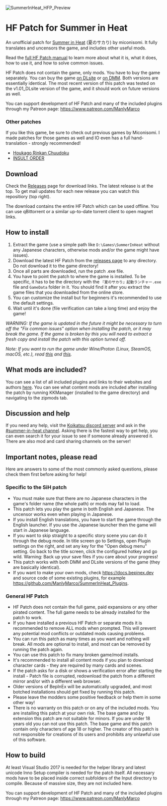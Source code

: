![SummerInHeat_HFP_Preview](https://github.com/user-attachments/assets/22fe5c8b-648b-479d-941e-4b86829fa598)
# HF Patch for Summer in Heat
An unofficial patch for [Summer in Heat](https://miconisomi.xii.jp/summer/) (夏のサカり) by miconisomi. It fully translates and uncensors the game, and includes other useful mods.

Read the [full HF Patch manual](https://gist.github.com/ManlyMarco/31b78470b8e190686c7ed9686c237e3f) to learn more about what it is, what it does, how to use it, and how to solve common issues.

HF Patch does not contain the game, only mods. You have to buy the game separately. You can buy the game [on DLsite](https://www.dlsite.com/maniax/work/=/product_id/RJ365188.html) or [on DMM](https://www.dmm.co.jp/dc/doujin/-/detail/=/cid=d_220306/). Both versions are essentially identical. The most recent version of this patch was tested on the v1.01_DLsite version of the game, and it should work on future versions as well.

You can support development of HF Patch and many of the included plugins through my Patreon page: https://www.patreon.com/ManlyMarco

### Other patches
If you like this game, be sure to check out previous games by Miconisomi. I made patches for those games as well and IO even has a full hand-translation - strongly recommended!
- [Houkago Rinkan Chuudoku](https://github.com/ManlyMarco/AGH-HF_Patch)
- [INSULT ORDER](https://github.com/ManlyMarco/IO-HF_Patch)

## Download
Check the [Releases](https://github.com/ManlyMarco/SiH-HF_Patch/releases) page for download links. The latest release is at the top. To get mail updates for each new release you can watch this repositiory (top right).

The download contains the entire HF Patch which can be used offline. You can use qBittorrent or a similar up-to-date torrent client to open magnet links.

## How to install
1. Extract the game (use a simple path like `D:\Games\SummerInHeat` without any Japanese characters, otherwise mods and/or the game might have issues).
2. Download the latest HF Patch from the [releases page](https://github.com/ManlyMarco/SiH-HF_Patch/releases) to any directory. Do not download it to the game directory!
3. Once all parts are downloaded, run the patch .exe file.
4. You have to point the patch to where the game is installed. To be specific, it has to be the directory with the `『夏のサカり』起動ランチャー.exe` file and `GameData` folder in it. You should find it after you extract the game files that you downloaded from the online store.
5. You can customize the install but for beginners it's recommended to use the default settings.
6. Wait until it's done (file verification can take a long time) and enjoy the game!

*WARNING: If the game is updated in the future it might be necessary to turn off the "Fix common issues" option when installing the patch, or it may break the game. If the game is broken by this you will need to extract a fresh copy and install the patch with this option turned off.*

*Note: If you want to run the game under Wine/Proton (Linux, SteamOS, macOS, etc.), read [this](https://github.com/Mantas-2155X/illusion-wine-guide) and [this](https://docs.bepinex.dev/articles/advanced/proton_wine.html).*

## What mods are included?
You can see a list of all included plugins and links to their websites and authors [here](https://github.com/ManlyMarco/SiH-HF_Patch/blob/master/Plugin%20Readme.md). You can see what content mods are included after installing the patch by running KKManager (installed to the game directory) and navigating to the zipmods tab.

## Discussion and help
If you need any help, visit the [Koikatsu discord server](https://discord.gg/hevygx6) and ask in the [#summer-in-heat channel](https://discord.com/channels/447114928785063977/1334670734848426054). Asking there is the fastest way to get help, you can even search it for your issue to see if someone already answered it. There are also mod and card sharing channels on the server!

## Important notes, please read
Here are answers to some of the most commonly asked questions, please check them first before asking for help!

### Specific to the SiH patch
- You must make sure that there are no Japanese characters in the game's folder name (the whole path) or mods may fail to load.
- This patch lets you play the game in both English and Japanese. The uncensor works even when playing in Japanese.
- If you install English translations, you have to start the game through the English launcher. If you use the Japanese launcher then the game will start in Japanese language.
- If you want to skip straight to a specific story scene you can do it through the debug mode. In title screen go to Settings, open Plugin settings on the right, and set any key for the "Open debug menu" setting. Go back to the title screen, click the configured hotkey and go wild. Warning: Back up your save files if you care about your progress!
- This patch works with both DMM and DLsite versions of the game (they are basically identical).
- If you want to make your own mods, check https://docs.bepinex.dev and source code of some existing plugins, for example https://github.com/ManlyMarco/SummerInHeat_Plugins.

### General HF Patch
- HF Patch does not contain the full game, paid expansions or any other pirated content. The full game needs to be already installed for the patch to work.
- If you have installed a previous HF Patch or separate mods it is recommended to remove ALL mods when prompted. This will prevent any potential mod conflicts or outdated mods causing problems.
- You can run this patch as many times as you want and nothing will break. All mods are optional to install, and most can be removed by running the patch again.
- You can use this patch to fix many broken game/mod installs.
- It's recommended to install all content mods if you plan to download character cards - they are required by many cards and scenes.
- If the patch asks for a disk or shows a verification error after starting the install - Patch file is corrupted, redownload the patch from a different mirror and/or with a different web browser.
- Older versions of BepInEx will be automatically upgraded, and most botched installations should get fixed by running this patch.
- Please leave the modders some positive feedback or help them in some other way!
- There is no warranty on this patch or on any of the included mods. You are installing this patch at your own risk. The base game and by extension this patch are not suitable for minors. If you are under 18 years old you can not use this patch. The base game and this patch contain only characters of age 18 or higher. The creator of this patch is not responsible for creations of its users and prohibits any unlawful use of this software.

## How to build
At least Visual Studio 2017 is needed for the helper library and latest unicode Inno Setup compiler is needed for the patch itself. All necessary mods have to be placed inside correct subfolders of the Input directory to compile. Because of massive size, they are not included here.

You can support development of HF Patch and many of the included plugins through my Patreon page: https://www.patreon.com/ManlyMarco

